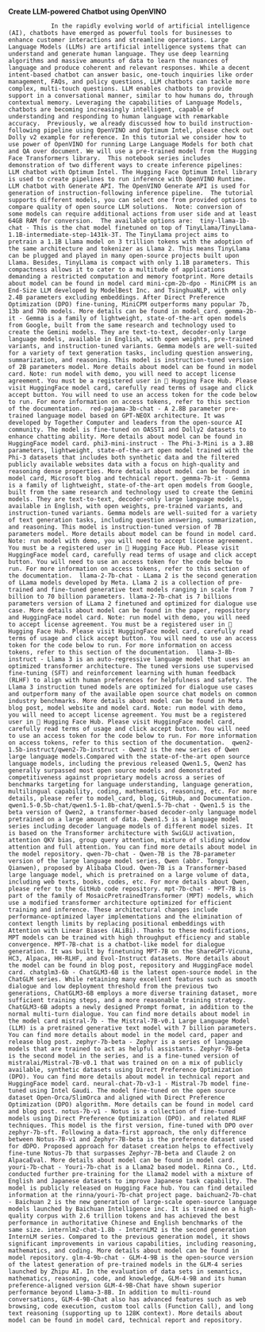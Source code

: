 **Create LLM-powered Chatbot using OpenVINO**                                                                                                                                             
                                                    
				In the rapidly evolving world of artificial intelligence (AI), chatbots have emerged as powerful tools for businesses to enhance customer interactions and streamline operations. Large Language Models (LLMs) are artificial intelligence systems that can understand and generate human language. They use deep learning algorithms and massive amounts of data to learn the nuances of language and produce coherent and relevant responses. While a decent intent-based chatbot can answer basic, one-touch inquiries like order management, FAQs, and policy questions, LLM chatbots can tackle more complex, multi-touch questions. LLM enables chatbots to provide support in a conversational manner, similar to how humans do, through contextual memory. Leveraging the capabilities of Language Models, chatbots are becoming increasingly intelligent, capable of understanding and responding to human language with remarkable accuracy.  Previously, we already discussed how to build instruction-following pipeline using OpenVINO and Optimum Intel, please check out Dolly v2 example for reference. In this tutorial we consider how to use power of OpenVINO for running Large Language Models for both chat and QA over document. We will use a pre-trained model from the Hugging Face Transformers library.  This notebook series includes demonstration of two different ways to create inference pipelines:  LLM chatbot with Optimum Intel. The Hugging Face Optimum Intel library is used to create pipelines to run inference with OpenVINO Runtime.  LLM chatbot with Generate API. The OpenVINO Generate API is used for generation of instruction-following inference pipeline.  The tutorial supports different models, you can select one from provided options to compare quality of open source LLM solutions.  Note: conversion of some models can require additional actions from user side and at least 64GB RAM for conversion.  The available options are:  tiny-llama-1b-chat - This is the chat model finetuned on top of TinyLlama/TinyLlama-1.1B-intermediate-step-1431k-3T. The TinyLlama project aims to pretrain a 1.1B Llama model on 3 trillion tokens with the adoption of the same architecture and tokenizer as Llama 2. This means TinyLlama can be plugged and played in many open-source projects built upon Llama. Besides, TinyLlama is compact with only 1.1B parameters. This compactness allows it to cater to a multitude of applications demanding a restricted computation and memory footprint. More details about model can be found in model card mini-cpm-2b-dpo - MiniCPM is an End-Size LLM developed by ModelBest Inc. and TsinghuaNLP, with only 2.4B parameters excluding embeddings. After Direct Preference Optimization (DPO) fine-tuning, MiniCPM outperforms many popular 7b, 13b and 70b models. More details can be found in model_card. gemma-2b-it - Gemma is a family of lightweight, state-of-the-art open models from Google, built from the same research and technology used to create the Gemini models. They are text-to-text, decoder-only large language models, available in English, with open weights, pre-trained variants, and instruction-tuned variants. Gemma models are well-suited for a variety of text generation tasks, including question answering, summarization, and reasoning. This model is instruction-tuned version of 2B parameters model. More details about model can be found in model card. Note: run model with demo, you will need to accept license agreement. You must be a registered user in 🤗 Hugging Face Hub. Please visit HuggingFace model card, carefully read terms of usage and click accept button. You will need to use an access token for the code below to run. For more information on access tokens, refer to this section of the documentation.  red-pajama-3b-chat - A 2.8B parameter pre-trained language model based on GPT-NEOX architecture. It was developed by Together Computer and leaders from the open-source AI community. The model is fine-tuned on OASST1 and Dolly2 datasets to enhance chatting ability. More details about model can be found in HuggingFace model card. phi3-mini-instruct - The Phi-3-Mini is a 3.8B parameters, lightweight, state-of-the-art open model trained with the Phi-3 datasets that includes both synthetic data and the filtered publicly available websites data with a focus on high-quality and reasoning dense properties. More details about model can be found in model card, Microsoft blog and technical report. gemma-7b-it - Gemma is a family of lightweight, state-of-the-art open models from Google, built from the same research and technology used to create the Gemini models. They are text-to-text, decoder-only large language models, available in English, with open weights, pre-trained variants, and instruction-tuned variants. Gemma models are well-suited for a variety of text generation tasks, including question answering, summarization, and reasoning. This model is instruction-tuned version of 7B parameters model. More details about model can be found in model card. Note: run model with demo, you will need to accept license agreement. You must be a registered user in 🤗 Hugging Face Hub. Please visit HuggingFace model card, carefully read terms of usage and click accept button. You will need to use an access token for the code below to run. For more information on access tokens, refer to this section of the documentation.  llama-2-7b-chat - LLama 2 is the second generation of LLama models developed by Meta. Llama 2 is a collection of pre-trained and fine-tuned generative text models ranging in scale from 7 billion to 70 billion parameters. llama-2-7b-chat is 7 billions parameters version of LLama 2 finetuned and optimized for dialogue use case. More details about model can be found in the paper, repository and HuggingFace model card. Note: run model with demo, you will need to accept license agreement. You must be a registered user in 🤗 Hugging Face Hub. Please visit HuggingFace model card, carefully read terms of usage and click accept button. You will need to use an access token for the code below to run. For more information on access tokens, refer to this section of the documentation.  llama-3-8b-instruct - Llama 3 is an auto-regressive language model that uses an optimized transformer architecture. The tuned versions use supervised fine-tuning (SFT) and reinforcement learning with human feedback (RLHF) to align with human preferences for helpfulness and safety. The Llama 3 instruction tuned models are optimized for dialogue use cases and outperform many of the available open source chat models on common industry benchmarks. More details about model can be found in Meta blog post, model website and model card. Note: run model with demo, you will need to accept license agreement. You must be a registered user in 🤗 Hugging Face Hub. Please visit HuggingFace model card, carefully read terms of usage and click accept button. You will need to use an access token for the code below to run. For more information on access tokens, refer to this section of the documentation.  qwen2-1.5b-instruct/qwen2-7b-instruct - Qwen2 is the new series of Qwen large language models.Compared with the state-of-the-art open source language models, including the previous released Qwen1.5, Qwen2 has generally surpassed most open source models and demonstrated competitiveness against proprietary models across a series of benchmarks targeting for language understanding, language generation, multilingual capability, coding, mathematics, reasoning, etc. For more details, please refer to model_card, blog, GitHub, and Documentation. qwen1.5-0.5b-chat/qwen1.5-1.8b-chat/qwen1.5-7b-chat - Qwen1.5 is the beta version of Qwen2, a transformer-based decoder-only language model pretrained on a large amount of data. Qwen1.5 is a language model series including decoder language models of different model sizes. It is based on the Transformer architecture with SwiGLU activation, attention QKV bias, group query attention, mixture of sliding window attention and full attention. You can find more details about model in the model repository. qwen-7b-chat - Qwen-7B is the 7B-parameter version of the large language model series, Qwen (abbr. Tongyi Qianwen), proposed by Alibaba Cloud. Qwen-7B is a Transformer-based large language model, which is pretrained on a large volume of data, including web texts, books, codes, etc. For more details about Qwen, please refer to the GitHub code repository. mpt-7b-chat - MPT-7B is part of the family of MosaicPretrainedTransformer (MPT) models, which use a modified transformer architecture optimized for efficient training and inference. These architectural changes include performance-optimized layer implementations and the elimination of context length limits by replacing positional embeddings with Attention with Linear Biases (ALiBi). Thanks to these modifications, MPT models can be trained with high throughput efficiency and stable convergence. MPT-7B-chat is a chatbot-like model for dialogue generation. It was built by finetuning MPT-7B on the ShareGPT-Vicuna, HC3, Alpaca, HH-RLHF, and Evol-Instruct datasets. More details about the model can be found in blog post, repository and HuggingFace model card. chatglm3-6b - ChatGLM3-6B is the latest open-source model in the ChatGLM series. While retaining many excellent features such as smooth dialogue and low deployment threshold from the previous two generations, ChatGLM3-6B employs a more diverse training dataset, more sufficient training steps, and a more reasonable training strategy. ChatGLM3-6B adopts a newly designed Prompt format, in addition to the normal multi-turn dialogue. You can find more details about model in the model card mistral-7b - The Mistral-7B-v0.1 Large Language Model (LLM) is a pretrained generative text model with 7 billion parameters. You can find more details about model in the model card, paper and release blog post. zephyr-7b-beta - Zephyr is a series of language models that are trained to act as helpful assistants. Zephyr-7B-beta is the second model in the series, and is a fine-tuned version of mistralai/Mistral-7B-v0.1 that was trained on on a mix of publicly available, synthetic datasets using Direct Preference Optimization (DPO). You can find more details about model in technical report and HuggingFace model card. neural-chat-7b-v3-1 - Mistral-7b model fine-tuned using Intel Gaudi. The model fine-tuned on the open source dataset Open-Orca/SlimOrca and aligned with Direct Preference Optimization (DPO) algorithm. More details can be found in model card and blog post. notus-7b-v1 - Notus is a collection of fine-tuned models using Direct Preference Optimization (DPO). and related RLHF techniques. This model is the first version, fine-tuned with DPO over zephyr-7b-sft. Following a data-first approach, the only difference between Notus-7B-v1 and Zephyr-7B-beta is the preference dataset used for dDPO. Proposed approach for dataset creation helps to effectively fine-tune Notus-7b that surpasses Zephyr-7B-beta and Claude 2 on AlpacaEval. More details about model can be found in model card. youri-7b-chat - Youri-7b-chat is a Llama2 based model. Rinna Co., Ltd. conducted further pre-training for the Llama2 model with a mixture of English and Japanese datasets to improve Japanese task capability. The model is publicly released on Hugging Face hub. You can find detailed information at the rinna/youri-7b-chat project page. baichuan2-7b-chat - Baichuan 2 is the new generation of large-scale open-source language models launched by Baichuan Intelligence inc. It is trained on a high-quality corpus with 2.6 trillion tokens and has achieved the best performance in authoritative Chinese and English benchmarks of the same size. internlm2-chat-1.8b - InternLM2 is the second generation InternLM series. Compared to the previous generation model, it shows significant improvements in various capabilities, including reasoning, mathematics, and coding. More details about model can be found in model repository. glm-4-9b-chat - GLM-4-9B is the open-source version of the latest generation of pre-trained models in the GLM-4 series launched by Zhipu AI. In the evaluation of data sets in semantics, mathematics, reasoning, code, and knowledge, GLM-4-9B and its human preference-aligned version GLM-4-9B-Chat have shown superior performance beyond Llama-3-8B. In addition to multi-round conversations, GLM-4-9B-Chat also has advanced features such as web browsing, code execution, custom tool calls (Function Call), and long text reasoning (supporting up to 128K context). More details about model can be found in model card, technical report and repository.
